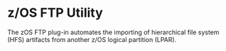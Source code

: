 
# z/OS FTP Utility

The zOS FTP plug-in automates the importing of hierarchical file system (HFS) artifacts from another z/OS logical partition (LPAR).
